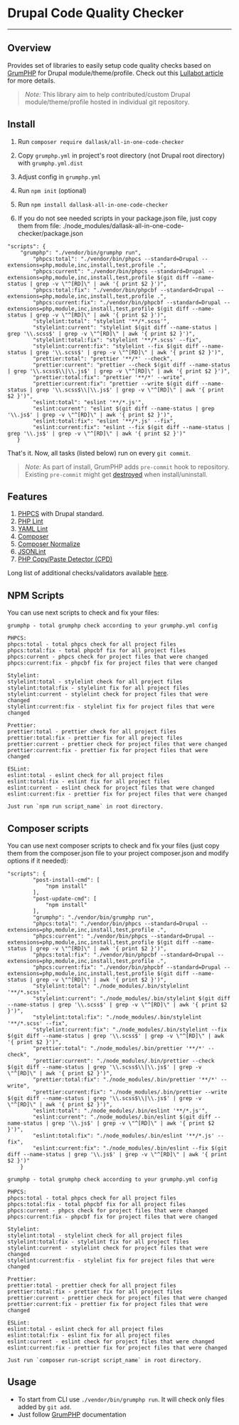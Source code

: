 # Drupal Code Quality Checker
---

## Overview

Provides set of libraries to easily setup code quality checks based on [GrumPHP](https://github.com/phpro/grumphp) for Drupal module/theme/profile. Check out this [Lullabot article](https://www.lullabot.com/articles/how-enforce-drupal-coding-standards-git) for more details.

>*Note:* This library aim to help contributed/custom Drupal module/theme/profile hosted in individual git repository.


## Install

1. Run `composer require dallask/all-in-one-code-checker`
 
1. Copy `grumphp.yml` in project's root directory (not Drupal root directory) with `grumphp.yml.dist`

1. Adjust config in `grumphp.yml`

1. Run `npm init` (optional)

1. Run `npm install dallask-all-in-one-code-checker`

1. If you do not see needed scripts in your package.json file, just copy them from file: ./node_modules/dallask-all-in-one-code-checker/package.json

```
"scripts": {
    "grumphp": "./vendor/bin/grumphp run",
        "phpcs:total": "./vendor/bin/phpcs --standard=Drupal --extensions=php,module,inc,install,test,profile .",
        "phpcs:current": "./vendor/bin/phpcs --standard=Drupal --extensions=php,module,inc,install,test,profile $(git diff --name-status | grep -v \"^[RD]\" | awk '{ print $2 }')",
        "phpcs:total:fix": "./vendor/bin/phpcbf --standard=Drupal --extensions=php,module,inc,install,test,profile .",
        "phpcs:current:fix": "./vendor/bin/phpcbf --standard=Drupal --extensions=php,module,inc,install,test,profile $(git diff --name-status | grep -v \"^[RD]\" | awk '{ print $2 }')",
        "stylelint:total": "stylelint '**/*.scss'",
        "stylelint:current": "stylelint $(git diff --name-status | grep '\\.scss$' | grep -v \"^[RD]\" | awk '{ print $2 }')",
        "stylelint:total:fix": "stylelint '**/*.scss' --fix",
        "stylelint:current:fix": "stylelint --fix $(git diff --name-status | grep '\\.scss$' | grep -v \"^[RD]\" | awk '{ print $2 }')",
        "prettier:total": "prettier '**/*' --check",
        "prettier:current": "prettier --check $(git diff --name-status | grep '\\.scss$\\|\\.js$' | grep -v \"^[RD]\" | awk '{ print $2 }')",
        "prettier:total:fix": "prettier '**/*' --write",
        "prettier:current:fix": "prettier --write $(git diff --name-status | grep '\\.scss$\\|\\.js$' | grep -v \"^[RD]\" | awk '{ print $2 }')",
        "eslint:total": "eslint '**/*.js'",
        "eslint:current": "eslint $(git diff --name-status | grep '\\.js$' | grep -v \"^[RD]\" | awk '{ print $2 }')",
        "eslint:total:fix": "eslint '**/*.js' --fix",
        "eslint:current:fix": "eslint --fix $(git diff --name-status | grep '\\.js$' | grep -v \"^[RD]\" | awk '{ print $2 }')"
   }
```

That's it. Now, all tasks (listed below) run on every `git commit`.

>*Note:* As part of install, GrumPHP adds `pre-commit` hook to repository. Existing `pre-commit` might get [destroyed](https://github.com/phpro/grumphp/issues/416) when install/uninstall.

## Features

1. [PHPCS](https://github.com/squizlabs/PHP_CodeSniffer) with Drupal standard.
1. [PHP Lint](http://www.icosaedro.it/phplint/)
1. [YAML Lint](http://www.yamllint.com/)
1. [Composer](https://github.com/composer/composer)
1. [Composer Normalize](https://github.com/ergebnis/composer-normalize)
1. [JSONLint](https://jsonlint.com/)
1. [PHP Copy/Paste Detector (CPD)](https://github.com/sebastianbergmann/phpcpd)

Long list of additional checks/validators available [here](https://github.com/phpro/grumphp/blob/master/doc/tasks.md#tasks-1).

## NPM Scripts

You can use next scripts to check and fix your files:

    grumphp - total grumphp check according to your grumphp.yml config
        
    PHPCS:
    phpcs:total - total phpcs check for all project files
    phpcs:total:fix - total phpcbf fix for all project files
    phpcs:current - phpcs check for project files that were changed
    phpcs:current:fix - phpcbf fix for project files that were changed
    
    Stylelint:
    stylelint:total - stylelint check for all project files
    stylelint:total:fix - stylelint fix for all project files
    stylelint:current - stylelint check for project files that were changed
    stylelint:current:fix - stylelint fix for project files that were changed
    
    Prettier:
    prettier:total - prettier check for all project files
    prettier:total:fix - prettier fix for all project files
    prettier:current - prettier check for project files that were changed
    prettier:current:fix - prettier fix for project files that were changed
    
    ESLint:
    eslint:total - eslint check for all project files
    eslint:total:fix - eslint fix for all project files
    eslint:current - eslint check for project files that were changed
    eslint:current:fix - prettier fix for project files that were changed
   
    Just run `npm run script_name` in root directory.

## Composer scripts

You can use next composer scripts to check and fix your files (just copy them from the composer.json file to your project composer.json and modify options if it needed):

```
"scripts": {
        "post-install-cmd": [
            "npm install"
        ],
        "post-update-cmd": [
            "npm install"
        ],
        "grumphp": "./vendor/bin/grumphp run",
        "phpcs:total": "./vendor/bin/phpcs --standard=Drupal --extensions=php,module,inc,install,test,profile .",
        "phpcs:current": "./vendor/bin/phpcs --standard=Drupal --extensions=php,module,inc,install,test,profile $(git diff --name-status | grep -v \"^[RD]\" | awk '{ print $2 }')",
        "phpcs:total:fix": "./vendor/bin/phpcbf --standard=Drupal --extensions=php,module,inc,install,test,profile .",
        "phpcs:current:fix": "./vendor/bin/phpcbf --standard=Drupal --extensions=php,module,inc,install,test,profile $(git diff --name-status | grep -v \"^[RD]\" | awk '{ print $2 }')",
        "stylelint:total": "./node_modules/.bin/stylelint '**/*.scss'",
        "stylelint:current": "./node_modules/.bin/stylelint $(git diff --name-status | grep '\\.scss$' | grep -v \"^[RD]\" | awk '{ print $2 }')",
        "stylelint:total:fix": "./node_modules/.bin/stylelint '**/*.scss' --fix",
        "stylelint:current:fix": "./node_modules/.bin/stylelint --fix $(git diff --name-status | grep '\\.scss$' | grep -v \"^[RD]\" | awk '{ print $2 }')",
        "prettier:total": "./node_modules/.bin/prettier '**/*' --check",
        "prettier:current": "./node_modules/.bin/prettier --check $(git diff --name-status | grep '\\.scss$\\|\\.js$' | grep -v \"^[RD]\" | awk '{ print $2 }')",
        "prettier:total:fix": "./node_modules/.bin/prettier '**/*' --write",
        "prettier:current:fix": "./node_modules/.bin/prettier --write $(git diff --name-status | grep '\\.scss$\\|\\.js$' | grep -v \"^[RD]\" | awk '{ print $2 }')",
        "eslint:total": "./node_modules/.bin/eslint '**/*.js'",
        "eslint:current": "./node_modules/.bin/eslint $(git diff --name-status | grep '\\.js$' | grep -v \"^[RD]\" | awk '{ print $2 }')",
        "eslint:total:fix": "./node_modules/.bin/eslint '**/*.js' --fix",
        "eslint:current:fix": "./node_modules/.bin/eslint --fix $(git diff --name-status | grep '\\.js$' | grep -v \"^[RD]\" | awk '{ print $2 }')"
    }
```


    grumphp - total grumphp check according to your grumphp.yml config
    
    PHPCS:
    phpcs:total - total phpcs check for all project files
    phpcs:total:fix - total phpcbf fix for all project files
    phpcs:current - phpcs check for project files that were changed
    phpcs:current:fix - phpcbf fix for project files that were changed
    
    Stylelint:
    stylelint:total - stylelint check for all project files
    stylelint:total:fix - stylelint fix for all project files
    stylelint:current - stylelint check for project files that were changed
    stylelint:current:fix - stylelint fix for project files that were changed
    
    Prettier:
    prettier:total - prettier check for all project files
    prettier:total:fix - prettier fix for all project files
    prettier:current - prettier check for project files that were changed
    prettier:current:fix - prettier fix for project files that were changed
    
    ESLint:
    eslint:total - eslint check for all project files
    eslint:total:fix - eslint fix for all project files
    eslint:current - eslint check for project files that were changed
    eslint:current:fix - prettier fix for project files that were changed
   
    Just run `composer run-script script_name` in root directory.

## Usage

* To start from CLI use `./vendor/bin/grumphp run`. It will check only files added by `git add`.
* Just follow [GrumPHP](https://github.com/phpro/grumphp) documentation
